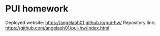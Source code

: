 # PUI homework

Deployed website: https://angelaoh01.github.io/pui-hw/
Repository link: https://github.com/angelaoh01/pui-hw/index.html
